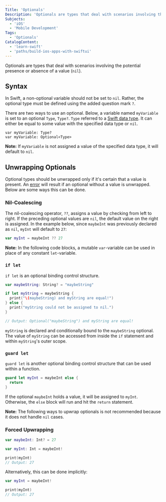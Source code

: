```yaml
---
Title: 'Optionals'
Description: 'Optionals are types that deal with scenarios involving the potential presence or absence of a value (nil).'
Subjects:
  - 'iOS'
  - 'Mobile Development'
Tags:
  - 'Optionals'
CatalogContent:
  - 'learn-swift'
  - 'paths/build-ios-apps-with-swiftui'
---
```


Optionals are types that deal with scenarios involving the potential presence or absence of a value (`nil`).

## Syntax

In Swift, a non-optional variable should not be set to `nil`. Rather, the optional type must be defined using the added question mark `?`.

There are two ways to use an optional. Below, a variable named `myVariable` is set to an optional `Type`, `Type?`. `Type` referred to a [Swift data type](https://www.codecademy.com/resources/docs/swift/data-types). It can either be equal to some value with the specified data type or `nil`.

```pseudo
var myVariable: Type?
var myVariable: Optional<Type>
```

**Note:** If `myVariable` is not assigned a value of the specified data type, it will default to `nil`.

## Unwrapping Optionals

Optional types should be unwrapped only if it's certain that a value is present. An [error](https://www.codecademy.com/resources/docs/general/error) will result if an optional without a value is unwrapped. Below are some ways this can be done.

### Nil-Coalescing

The nil-coalescing operator, `??`, assigns a value by checking from left to right. If the preceding optional values are `nil`, the default value on the right is assigned. In the example below, since `maybeInt` was previously declared as `nil`, `myInt` will default to `27`:

```swift
var myInt = maybeInt ?? 27
```

**Note:** In the following code blocks, a mutable `var`-variable can be used in place of any constant `let`-variable.

### `if let`

`if let` is an optional binding control structure.

```swift
var maybeString: String? = "maybeString"

if let myString = maybeString {
  print("\(maybeString) and myString are equal!")
} else {
  print("myString could not be assigned to nil.")
}

// Output: Optional("maybeString") and myString are equal!
```

`myString` is declared and conditionally bound to the `maybeString` optional. The value of `myString` can be accessed from inside the `if` statement and within `myString`'s outer scope.

### `guard let`

`guard let` is another optional binding control structure that can be used within a function.

```swift
guard let myInt = maybeInt else {
  return
}
```

If the optional `maybeInt` holds a value, it will be assigned to `myInt`. Otherwise, the `else` block will run and hit the `return` statement.

**Note:** The following ways to upwrap optionals is not recommended because it does not handle `nil` cases.

### Forced Upwrapping

```swift
var maybeInt: Int? = 27

var myInt: Int = maybeInt!

print(myInt)
// Output: 27
```

Alternatively, this can be done implicitly:

```swift
var myInt = maybeInt!

print(myInt)
// Output: 27
```
